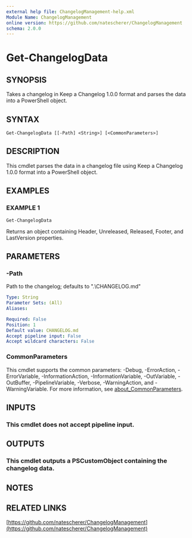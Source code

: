 ```yaml
---
external help file: ChangelogManagement-help.xml
Module Name: ChangelogManagement
online version: https://github.com/natescherer/ChangelogManagement
schema: 2.0.0
---
```


# Get-ChangelogData

## SYNOPSIS
Takes a changelog in Keep a Changelog 1.0.0 format and parses the data into a PowerShell object.

## SYNTAX

```
Get-ChangelogData [[-Path] <String>] [<CommonParameters>]
```

## DESCRIPTION
This cmdlet parses the data in a changelog file using Keep a Changelog 1.0.0 format into a PowerShell object.

## EXAMPLES

### EXAMPLE 1
```
Get-ChangelogData
```

Returns an object containing Header, Unreleased, Released, Footer, and LastVersion properties.

## PARAMETERS

### -Path
Path to the changelog; defaults to ".\CHANGELOG.md"

```yaml
Type: String
Parameter Sets: (All)
Aliases:

Required: False
Position: 1
Default value: CHANGELOG.md
Accept pipeline input: False
Accept wildcard characters: False
```

### CommonParameters
This cmdlet supports the common parameters: -Debug, -ErrorAction, -ErrorVariable, -InformationAction, -InformationVariable, -OutVariable, -OutBuffer, -PipelineVariable, -Verbose, -WarningAction, and -WarningVariable. For more information, see [about_CommonParameters](http://go.microsoft.com/fwlink/?LinkID=113216).

## INPUTS

### This cmdlet does not accept pipeline input.
## OUTPUTS

### This cmdlet outputs a PSCustomObject containing the changelog data.
## NOTES

## RELATED LINKS

[https://github.com/natescherer/ChangelogManagement](https://github.com/natescherer/ChangelogManagement)


